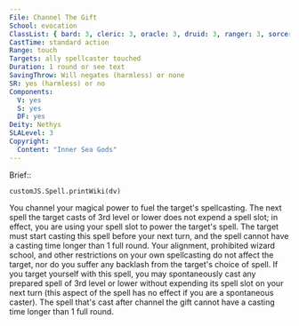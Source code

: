 ```yaml
---
File: Channel The Gift
School: evocation
ClassList: { bard: 3, cleric: 3, oracle: 3, druid: 3, ranger: 3, sorcerer: 3, wizard: 3, witch: 3 }
CastTime: standard action
Range: touch
Targets: ally spellcaster touched
Duration: 1 round or see text
SavingThrow: Will negates (harmless) or none
SR: yes (harmless) or no
Components:
  V: yes
  S: yes
  DF: yes
Deity: Nethys
SLALevel: 3
Copyright:
  Content: "Inner Sea Gods"
---
```

Brief:: 

```dataviewjs
customJS.Spell.printWiki(dv)
```

You channel your magical power to fuel the target's spellcasting.  The next spell the target casts of 3rd level or lower does not expend a spell slot; in effect, you are using your spell slot to power the target's spell. The target must start casting this spell before your next turn, and the spell cannot have a casting time longer than 1 full round. Your alignment, prohibited wizard school, and other restrictions on your own spellcasting do not affect the target, nor do you suffer any backlash from the target's choice of spell.  If you target yourself with this spell, you may spontaneously cast any prepared spell of 3rd level or lower without expending its spell slot on your next turn (this aspect of the spell has no effect if you are a spontaneous caster). The spell that's cast after channel the gift cannot have a casting time longer than 1 full round.
